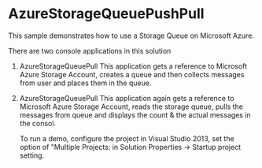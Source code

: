 AzureStorageQueuePushPull
=========================

This sample demonstrates how to use a Storage Queue on Microsoft Azure. 

There are two console applications in this solution

1. AzureStorageQueuePull
   This application gets a reference to Microsoft Azure Storage Account, creates a queue and then collects messages from user and places them in the queue. 

2. AzureStorageQueuePull
   This application again gets a reference to Microsoft Azure Storage Account, reads the storage queue, pulls the messages from queue and displays the count & the actual messages in the consol.
   
   
   To run a demo, configure the project in Visual Studio 2013, set the option of "Multiple Projects: in Solution Properties -> Startup project setting.
   
   
